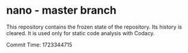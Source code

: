 # nano - master branch

This repository contains the frozen state of the repository.
Its history is cleared. It is used only for static code
analysis with Codacy.

Commit Time: 1723344715